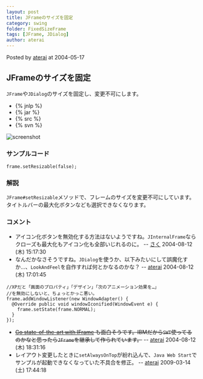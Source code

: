 ```yaml
---
layout: post
title: JFrameのサイズを固定
category: swing
folder: FixedSizeFrame
tags: [JFrame, JDialog]
author: aterai
---
```


Posted by [aterai](http://terai.xrea.jp/aterai.html) at 2004-05-17

## JFrameのサイズを固定
`JFrame`や`JDialog`のサイズを固定し、変更不可にします。

- {% jnlp %}
- {% jar %}
- {% src %}
- {% svn %}

<!-- dummy comment line for breaking list -->

![screenshot](https://lh5.googleusercontent.com/_9Z4BYR88imo/TQTM4ZlDyXI/AAAAAAAAAZ4/xXHwfOJP7p0/s800/FixedSizeFrame.png)

### サンプルコード
<pre class="prettyprint"><code>frame.setResizable(false);
</code></pre>

### 解説
`JFrame#setResizable`メソッドで、フレームのサイズを変更不可にしています。タイトルバーの最大化ボタンなども選択できなくなります。

### コメント
- アイコン化ボタンを無効化する方法はないようですね。`JInternalFrame`ならクローズも最大化もアイコン化も全部いじれるのに。 -- [さく](http://terai.xrea.jp/さく.html) 2004-08-12 (木) 15:17:30
- なんだかなさそうですね。`JDialog`を使うか、以下みたいにして誤魔化すか…、`LookAndFeel`を自作すれば何とかなるのかな？ -- [aterai](http://terai.xrea.jp/aterai.html) 2004-08-12 (木) 17:01:45

<!-- dummy comment line for breaking list -->

<pre class="prettyprint"><code>//XPだと「画面のプロパティ」「デザイン」「次のアニメーション効果を…」
//を無効にしないと、ちょっとかっこ悪い。
frame.addWindowListener(new WindowAdapter() {
  @Override public void windowIconified(WindowEvent e) {
    frame.setState(frame.NORMAL);
  }
});
</code></pre>

- ~~[Go state-of-the-art with IFrame](http://www.ibm.com/developerworks/library/j-iframe/) も面白そうです。IBMだから`SWT`使ってるのかなと思ったら`JFrame`を継承して作られています。~~ -- [aterai](http://terai.xrea.jp/aterai.html) 2004-08-12 (木) 18:31:16
- レイアウト変更したときに`setAlwaysOnTop`が紛れ込んで、`Java Web Start`でサンプルが起動できなくなっていた不具合を修正。 -- [aterai](http://terai.xrea.jp/aterai.html) 2009-03-14 (土) 17:44:18

<!-- dummy comment line for breaking list -->

